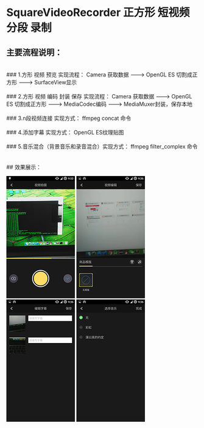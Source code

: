 # SquareVideoRecorder 正方形 短视频 分段 录制<br/>

## 主要流程说明：
<br/>
### 1.方形 视频 预览 实现流程：
Camera 获取数据 ---> OpenGL ES 切割成正方形 ---> SurfaceView显示
<br/><br/>
### 2.方形 视频 编码 封装 保存 实现流程：
Camera 获取数据 ---> OpenGL ES 切割成正方形 ---> MediaCodec编码 ---> MediaMuxer封装，保存本地
<br/><br/>
### 3.n段视频连接 实现方式：
ffmpeg  concat 命令
<br/><br/>
### 4.添加字幕 实现方式：
OpenGL ES纹理贴图
<br/><br/>
### 5.音乐混合（背景音乐和录音混合）实现方式：
ffmpeg  filter_complex 命令
<br/><br/><br/>
## 效果展示：
<br/>

![视频拍摄](https://github.com/jarvisyin/SquareVideoRecorder/blob/master/demo_picture/4.png "视频拍摄")
![视频编辑](https://github.com/jarvisyin/SquareVideoRecorder/blob/master/demo_picture/5.png "视频编辑")
![添加字幕](https://github.com/jarvisyin/SquareVideoRecorder/blob/master/demo_picture/6.png "添加字幕") 
![添加音乐](https://github.com/jarvisyin/SquareVideoRecorder/blob/master/demo_picture/7.png "添加音乐") 
